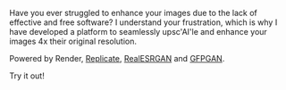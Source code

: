 Have you ever struggled to enhance your images due to the lack of effective and free software? I understand your frustration, which is why I have developed a platform to seamlessly 
upsc'AI'le and enhance your images 4x their original resolution. 

Powered by Render, [Replicate]([url](https://replicate.com/)), [RealESRGAN]([url](https://github.com/xinntao/Real-ESRGAN)) and [GFPGAN]([url](https://github.com/TencentARC/GFPGAN)). 

Try it out!
